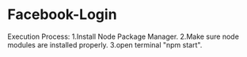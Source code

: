# Facebook-Login

Execution Process:
1.Install Node Package Manager.
2.Make sure node modules are installed properly.
3.open terminal "npm start".
